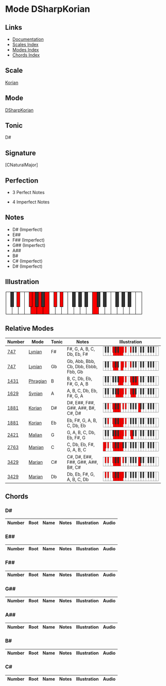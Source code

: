 # Mode DSharpKorian

## Links

- [Documentation](index.md)
- [Scales Index](Scales.md)
- [Modes Index](Modes.md)
- [Chords Index](Chords.md)

## Scale

[Korian](ScaleKorian.md)

## Mode

[DSharpKorian](ModeDSharpKorian.md)

## Tonic

D#

## Signature

[CNaturalMajor]

## Perfection

 - 3 Perfect Notes

 - 4 Imperfect Notes

## Notes

- D# (Imperfect)
- E##
- F## (Imperfect)
- G## (Imperfect)
- A##
- B#
- C# (Imperfect)
- D# (Imperfect)

## Illustration

![DSharpKorian](ModeDSharpKorian.png)

## Relative Modes

| Number | Mode | Tonic | Notes | Illustration |
|--------|------|-------|-------|--------------|
| [747](https://ianring.com/musictheory/scales/747) | [Lynian](ModeLynian.md) | F# | F#, G, A, B, C, Db, Eb, F# | ![FSharpLynian](ModeFSharpLynian.png) |
| [747](https://ianring.com/musictheory/scales/747) | [Lynian](ModeLynian.md) | Gb | Gb, Abb, Bbb, Cb, Dbb, Ebbb, Fbb, Gb | ![GFlatLynian](ModeGFlatLynian.png) |
| [1431](https://ianring.com/musictheory/scales/1431) | [Phragian](ModePhragian.md) | B | B, C, Db, Eb, F#, G, A, B | ![BNaturalPhragian](ModeBNaturalPhragian.png) |
| [1629](https://ianring.com/musictheory/scales/1629) | [Synian](ModeSynian.md) | A | A, B, C, Db, Eb, F#, G, A | ![ANaturalSynian](ModeANaturalSynian.png) |
| [1881](https://ianring.com/musictheory/scales/1881) | [Korian](ModeKorian.md) | D# | D#, E##, F##, G##, A##, B#, C#, D# | ![DSharpKorian](ModeDSharpKorian.png) |
| [1881](https://ianring.com/musictheory/scales/1881) | [Korian](ModeKorian.md) | Eb | Eb, F#, G, A, B, C, Db, Eb | ![EFlatKorian](ModeEFlatKorian.png) |
| [2421](https://ianring.com/musictheory/scales/2421) | [Malian](ModeMalian.md) | G | G, A, B, C, Db, Eb, F#, G | ![GNaturalMalian](ModeGNaturalMalian.png) |
| [2763](https://ianring.com/musictheory/scales/2763) | [Manian](ModeManian.md) | C | C, Db, Eb, F#, G, A, B, C | ![CNaturalManian](ModeCNaturalManian.png) |
| [3429](https://ianring.com/musictheory/scales/3429) | [Marian](ModeMarian.md) | C# | C#, D#, E##, F##, G##, A##, B#, C# | ![CSharpMarian](ModeCSharpMarian.png) |
| [3429](https://ianring.com/musictheory/scales/3429) | [Marian](ModeMarian.md) | Db | Db, Eb, F#, G, A, B, C, Db | ![DFlatMarian](ModeDFlatMarian.png) |

## Chords

### D#

| Number | Root | Name | Notes | Illustration | Audio |
|--------|------|------|-------|--------------|-------|

### E##

| Number | Root | Name | Notes | Illustration | Audio |
|--------|------|------|-------|--------------|-------|

### F##

| Number | Root | Name | Notes | Illustration | Audio |
|--------|------|------|-------|--------------|-------|

### G##

| Number | Root | Name | Notes | Illustration | Audio |
|--------|------|------|-------|--------------|-------|

### A##

| Number | Root | Name | Notes | Illustration | Audio |
|--------|------|------|-------|--------------|-------|

### B#

| Number | Root | Name | Notes | Illustration | Audio |
|--------|------|------|-------|--------------|-------|

### C#

| Number | Root | Name | Notes | Illustration | Audio |
|--------|------|------|-------|--------------|-------|

